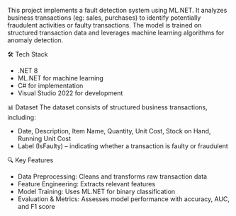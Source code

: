 This project implements a fault detection system using ML.NET. It analyzes business transactions (eg: sales, purchases) to identify potentially fraudulent activities or faulty transactions. The model is trained on structured transaction data and leverages machine learning algorithms for anomaly detection.

🛠 Tech Stack
  - .NET 8
  - ML.NET for machine learning
  - C# for implementation
  - Visual Studio 2022 for development

📊 Dataset
The dataset consists of structured business transactions, including:
  - Date, Description, Item Name, Quantity, Unit Cost, Stock on Hand, Running Unit Cost
  - Label (IsFaulty) – indicating whether a transaction is faulty or fraudulent

🔍 Key Features
- Data Preprocessing: Cleans and transforms raw transaction data
- Feature Engineering: Extracts relevant features
- Model Training: Uses ML.NET for binary classification
- Evaluation & Metrics: Assesses model performance with accuracy, AUC, and F1 score
